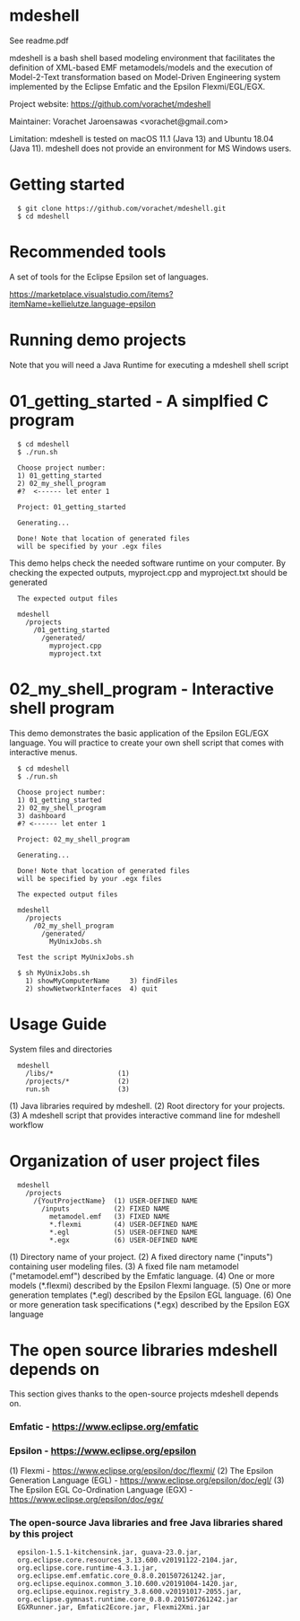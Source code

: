 # mdeshell

See readme.pdf

mdeshell is a bash shell based modeling environment that facilitates the definition of XML-based EMF metamodels/models and the execution of Model-2-Text transformation based on Model-Driven Engineering system implemented by the Eclipse Emfatic and the Epsilon Flexmi/EGL/EGX.

Project website: https://github.com/vorachet/mdeshell

Maintainer: Vorachet Jaroensawas <vorachet\@gmail.com>

Limitation: mdeshell is tested on macOS 11.1 (Java 13) and Ubuntu 18.04 (Java 11). mdeshell does not provide an environment for MS Windows users.

# Getting started 


      $ git clone https://github.com/vorachet/mdeshell.git
      $ cd mdeshell

# Recommended tools

A set of tools for the Eclipse Epsilon set of languages.

https://marketplace.visualstudio.com/items?itemName=kellielutze.language-epsilon 


# Running demo projects

Note that you will need a Java Runtime for executing a mdeshell shell script

# 01_getting_started - A simplfied C program 


      $ cd mdeshell
      $ ./run.sh 

      Choose project number:
      1) 01_getting_started
      2) 02_my_shell_program
      #?  <------ let enter 1

      Project: 01_getting_started 

      Generating...

      Done! Note that location of generated files 
      will be specified by your .egx files


This demo helps check the needed software runtime on your computer. By checking the expected outputs, myproject.cpp and myproject.txt should be generated


      The expected output files

      mdeshell
        /projects
          /01_getting_started
            /generated/
              myproject.cpp
              myproject.txt

# 02_my_shell_program - Interactive shell program 

This demo demonstrates the basic application of the Epsilon EGL/EGX language. You will practice to create your own shell script that comes with interactive menus.


      $ cd mdeshell
      $ ./run.sh 

      Choose project number:
      1) 01_getting_started
      2) 02_my_shell_program
      3) dashboard
      #? <------ let enter 1

      Project: 02_my_shell_program

      Generating...

      Done! Note that location of generated files
      will be specified by your .egx files

      The expected output files

      mdeshell
        /projects
          /02_my_shell_program
            /generated/
              MyUnixJobs.sh

      Test the script MyUnixJobs.sh

      $ sh MyUnixJobs.sh 
        1) showMyComputerName     3) findFiles
        2) showNetworkInterfaces  4) quit


# Usage Guide

System files and directories


      mdeshell
        /libs/*                (1)
        /projects/*            (2)
        run.sh                 (3)


(1) Java libraries required by mdeshell. (2) Root directory for your projects. (3) A mdeshell script that provides interactive command line for mdeshell workflow

# Organization of user project files 


      mdeshell
        /projects
          /{YoutProjectName}  (1) USER-DEFINED NAME
            /inputs           (2) FIXED NAME
              metamodel.emf   (3) FIXED NAME
              *.flexmi        (4) USER-DEFINED NAME
              *.egl           (5) USER-DEFINED NAME
              *.egx           (6) USER-DEFINED NAME


(1) Directory name of your project. (2) A fixed directory name (\"inputs\") containing user modeling files. (3) A fixed file nam metamodel (\"metamodel.emf\") described by the Emfatic language. (4) One or more models (\*.flexmi) described by the Epsilon Flexmi language. (5) One or more generation templates (\*.egl) described by the Epsilon EGL language. (6) One or more generation task specifications (\*.egx) described by the Epsilon EGX language

# The open source libraries mdeshell depends on 

This section gives thanks to the open-source projects mdeshell depends on.

### Emfatic - https://www.eclipse.org/emfatic  

### Epsilon - https://www.eclipse.org/epsilon 

(1) Flexmi - https://www.eclipse.org/epsilon/doc/flexmi/ (2) The Epsilon Generation Language (EGL) - https://www.eclipse.org/epsilon/doc/egl/ (3) The Epsilon EGL Co-Ordination Language (EGX) - https://www.eclipse.org/epsilon/doc/egx/

### The open-source Java libraries and free Java libraries shared by this project

      epsilon-1.5.1-kitchensink.jar, guava-23.0.jar,
      org.eclipse.core.resources_3.13.600.v20191122-2104.jar,
      org.eclipse.core.runtime-4.3.1.jar,
      org.eclipse.emf.emfatic.core_0.8.0.201507261242.jar,
      org.eclipse.equinox.common_3.10.600.v20191004-1420.jar,
      org.eclipse.equinox.registry_3.8.600.v20191017-2055.jar,
      org.eclipse.gymnast.runtime.core_0.8.0.201507261242.jar
      EGXRunner.jar, Emfatic2Ecore.jar, Flexmi2Xmi.jar
